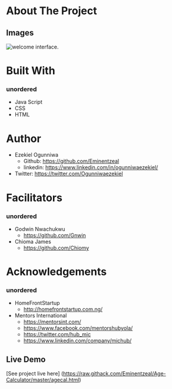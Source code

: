 # About The Project
## 
## Images
![welcome interface.](/image/ageCal2.png "This is the welcome interface")
## 

# Built With
### unordered
* Java Script
* CSS
* HTML

# Author
* Ezekiel Ogunniwa
    * Github: https://github.com/Eminentzeal
    * linkedin: https://www.linkedin.com/in/ogunniwaezekiel/
* Twitter: https://twitter.com/Ogunniwaezekiel

# Facilitators
### unordered
* Godwin Nwachukwu
    * https://github.com/Gnwin
* Chioma James
    * https://github.com/Chiomy

# Acknowledgements
### unordered
* HomeFrontStartup
    * http://homefrontstartup.com.ng/
* Mentors International
    * https://mentorsint.com/
    * https://www.facebook.com/mentorshubyola/
    * https://twitter.com/hub_mic
    * https://www.linkedin.com/company/michub/
    


## Live Demo
[See project live here] (https://raw.githack.com/Eminentzeal/Age-Calculator/master/agecal.html)
